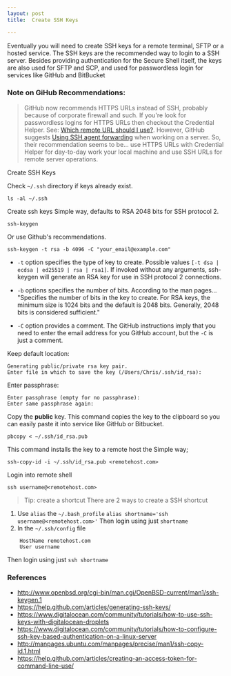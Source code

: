 ```yaml
---
layout: post
title:  Create SSH Keys

---
```


Eventually you will need to create SSH keys for a remote terminal, SFTP or a hosted service. The SSH keys are the recommended way to login to a SSH server. Besides providing authentication for the Secure Shell itself, the keys are also used for SFTP and SCP, and used for passwordless login for services like GitHub and BitBucket

### Note on GiHub Recommendations:
> GitHub now recommends HTTPS URLs instead of SSH, probably because of corporate firewall and such. If you're look for passwordless logins for HTTPS URLs then checkout the Credential Helper. See: [Which remote URL should I use?](https://help.github.com/articles/which-remote-url-should-i-use/). However, GitHub suggests [Using SSH agent forwarding](https://developer.github.com/guides/using-ssh-agent-forwarding/) when working on a server. So, their recommendation seems to be... use HTTPS URLs with Credential Helper for day-to-day work your local machine and use SSH URLs for remote server operations.

Create SSH Keys

Check `~/.ssh` directory if keys already exist. 

    ls -al ~/.ssh


Create ssh keys Simple way, defaults to RSA 2048 bits for SSH protocol 2.

    ssh-keygen
    
Or use Github's recommendations.

    ssh-keygen -t rsa -b 4096 -C "your_email@example.com"

* `-t` option specifies the type of key to create. Possible values `[-t dsa | ecdsa | ed25519 | rsa | rsa1]`. If invoked without any arguments, ssh-keygen will generate an RSA key for use in SSH protocol 2 connections. 
* `-b` options specifies the number of bits. According to the man pages... "Specifies the number of bits in the key to create. For RSA keys, the minimum size is 1024 bits and the default is 2048 bits. Generally, 2048 bits is considered sufficient."

* `-C` option provides a comment. The GitHub instructions imply that you need to enter the email address for you GitHub account, but the `-C` is just a comment.
  
Keep default location:

    Generating public/private rsa key pair.
    Enter file in which to save the key (/Users/Chris/.ssh/id_rsa):

Enter passphrase:

    Enter passphrase (empty for no passphrase): 
    Enter same passphrase again:


Copy the **public** key. 
This command copies the key to the clipboard so you can easily paste it into service like GitHub or Bitbucket. 

    pbcopy < ~/.ssh/id_rsa.pub

This command installs the key to a remote host
  the Simple way;

    ssh-copy-id -i ~/.ssh/id_rsa.pub <remotehost.com>

Login into remote shell

    ssh username@<remotehost.com>

> Tip: create a shortcut
There are 2 ways to create a SSH shortcut
1. Use `alias` the `~/.bash_profile`
`alias shortname='ssh username@<remotehost.com>'`
Then login using just `shortname`
2. In the `~/.ssh/config` file
```Host shortname
    HostName remotehost.com
    User username
```
Then login using just `ssh shortname`


### References
* http://www.openbsd.org/cgi-bin/man.cgi/OpenBSD-current/man1/ssh-keygen.1
* https://help.github.com/articles/generating-ssh-keys/
* https://www.digitalocean.com/community/tutorials/how-to-use-ssh-keys-with-digitalocean-droplets
* https://www.digitalocean.com/community/tutorials/how-to-configure-ssh-key-based-authentication-on-a-linux-server
* http://manpages.ubuntu.com/manpages/precise/man1/ssh-copy-id.1.html
* https://help.github.com/articles/creating-an-access-token-for-command-line-use/

